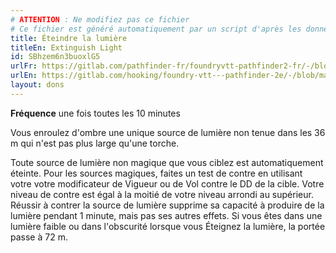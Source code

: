 ```yaml
---
# ATTENTION : Ne modifiez pas ce fichier
# Ce fichier est généré automatiquement par un script d'après les données du module Foundry VTT officiel et de sa traduction
title: Éteindre la lumière
titleEn: Extinguish Light
id: SBhzem6n3buoxlG5
urlFr: https://gitlab.com/pathfinder-fr/foundryvtt-pathfinder2-fr/-/blob/master/data/feats/SBhzem6n3buoxlG5.htm
urlEn: https://gitlab.com/hooking/foundry-vtt---pathfinder-2e/-/blob/master/packs/data/feats.db/extinguish-light.json
layout: dons
---
```

**Fréquence** une fois toutes les 10 minutes

Vous enroulez d'ombre une unique source de lumière non tenue dans les 36 m qui n'est pas plus large qu'une torche.

Toute source de lumière non magique que vous ciblez est automatiquement éteinte. Pour les sources magiques, faites un test de contre en utilisant votre votre modificateur de Vigueur ou de Vol contre le DD de la cible. Votre niveau de contre est égal à la moitié de votre niveau arrondi au supérieur. Réussir à contrer la source de lumière supprime sa capacité à produire de la lumière pendant 1 minute, mais pas ses autres effets. Si vous êtes dans une lumière faible ou dans l'obscurité lorsque vous Éteignez la lumière, la portée passe à 72 m.
